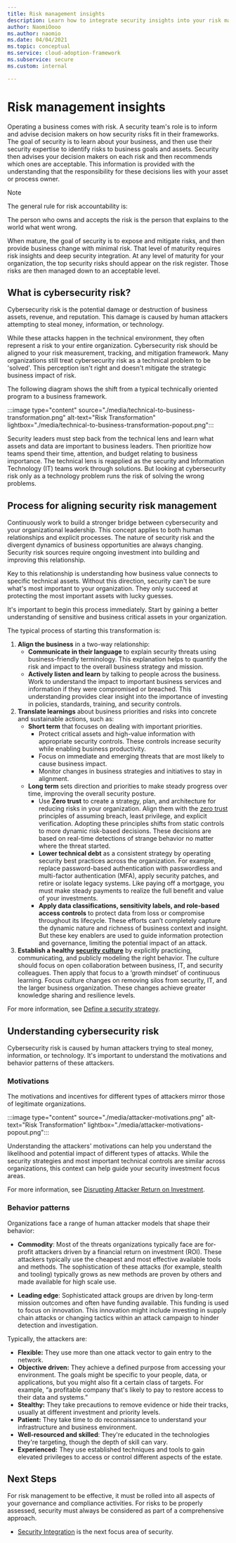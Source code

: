 ```yaml
---
title: Risk management insights
description: Learn how to integrate security insights into your risk management framework and digital initiatives.
author: NaomiOooo
ms.author: naomio
ms.date: 04/04/2021
ms.topic: conceptual
ms.service: cloud-adoption-framework
ms.subservice: secure
ms.custom: internal

---
```


# Risk management insights

Operating a business comes with risk. A security team's role is to inform and advise decision makers on how security risks fit in their frameworks. The goal of security is to learn about your business, and then use their security expertise to identify risks to business goals and assets. Security then advises your decision makers on each risk and then recommends which ones are acceptable. This information is provided with the understanding that the responsibility for these decisions lies with your asset or process owner.

> [!NOTE]
> The general rule for risk accountability is:
>
>The person who owns and accepts the risk is the person that explains to the world what went wrong.

When mature, the goal of security is to expose and mitigate risks, and then provide business change with minimal risk. That level of maturity requires risk insights and deep security integration. At any level of maturity for your organization, the top security risks should appear on the risk register. Those risks are then managed down to an acceptable level.

## What is cybersecurity risk?

Cybersecurity risk is the potential damage or destruction of business assets, revenue, and reputation. This damage is caused by human attackers attempting to steal money, information, or technology.

While these attacks happen in the technical environment, they often represent a risk to your entire organization. Cybersecurity risk should be aligned to your risk measurement, tracking, and mitigation framework. Many organizations still treat cybersecurity risk as a technical problem to be 'solved'. This perception isn't right and doesn't mitigate the strategic business impact of risk.

The following diagram shows the shift from a typical technically oriented program to a business framework.

:::image type="content" source="./media/technical-to-business-transformation.png" alt-text="Risk Transformation" lightbox="./media/technical-to-business-transformation-popout.png":::

Security leaders must step back from the technical lens and learn what assets and data are important to business leaders. Then prioritize how teams spend their time, attention, and budget relating to business importance. The technical lens is reapplied as the security and Information Technology (IT) teams work through solutions. But looking at cybersecurity risk only as a technology problem runs the risk of solving the wrong problems.

## Process for aligning security risk management

Continuously work to build a stronger bridge between cybersecurity and your organizational leadership. This concept applies to both human relationships and explicit processes. The nature of security risk and the divergent dynamics of business opportunities are always changing. Security risk sources require ongoing investment into building and improving this relationship.

Key to this relationship is understanding how business value connects to specific technical assets. Without this direction, security can't be sure what's most important to your organization. They only succeed at protecting the most important assets with lucky guesses.

It's important to begin this process immediately. Start by gaining a better understanding of sensitive and business critical assets in your organization.

The typical process of starting this transformation is:

1. **Align the business** in a two-way relationship:
   - **Communicate in their language** to explain security threats using business-friendly terminology. This explanation helps to quantify the risk and impact to the overall business strategy and mission.
   - **Actively listen and learn** by talking to people across the business.  Work to understand the impact to important business services and information if they were compromised or breached. This understanding provides clear insight into the importance of investing in policies, standards, training, and security controls.
2. **Translate learnings** about business priorities and risks into concrete and sustainable actions, such as:
   - **Short term** that focuses on dealing with important priorities.
     - Protect critical assets and high-value information with appropriate security controls. These controls increase security while enabling business productivity.
     - Focus on immediate and emerging threats that are most likely to cause business impact.
     - Monitor changes in business strategies and initiatives to stay in alignment.
   - **Long term** sets direction and priorities to make steady progress over time, improving the overall security posture.
     - Use **Zero trust** to create a strategy, plan, and architecture for reducing risks in your organization. Align them with the [zero trust](https://aka.ms/zerotrust) principles of assuming breach, least privilege, and explicit verification. Adopting these principles shifts from static controls to more dynamic risk-based decisions. These decisions are based on real-time detections of strange behavior no matter where the threat started.
     - **Lower technical debt** as a consistent strategy by operating security best practices across the organization. For example, replace password-based authentication with passwordless and multi-factor authentication (MFA), apply security patches, and retire or isolate legacy systems. Like paying off a mortgage, you must make steady payments to realize the full benefit and value of your investments.
     - **Apply data classifications, sensitivity labels, and role-based access controls** to protect data from loss or compromise throughout its lifecycle. These efforts can’t completely capture the dynamic nature and richness of business context and insight. But these key enablers are used to guide information protection and governance, limiting the potential impact of an attack.
3. **Establish a healthy [security culture](https://docs.microsoft.com/en-us/azure/cloud-adoption-framework/strategy/define-security-strategy#transformations-mindsets-and-expectations)** by explicitly practicing, communicating, and publicly modeling the right behavior. The culture should focus on open collaboration between business, IT, and security colleagues. Then apply that focus to a ‘growth mindset’ of continuous learning. Focus culture changes on removing silos from security, IT, and the larger business organization. These changes achieve greater knowledge sharing and resilience levels.

For more information, see [Define a security strategy](https://aka.ms/securitystrategy).

## Understanding cybersecurity risk

Cybersecurity risk is caused by human attackers trying to steal money, information, or technology. It's important to understand the motivations and behavior patterns of these attackers.

### Motivations

The motivations and incentives for different types of attackers mirror those of legitimate organizations.

:::image type="content" source="./media/attacker-motivations.png" alt-text="Risk Transformation" lightbox="./media/attacker-motivations-popout.png":::

Understanding the attackers' motivations can help you understand the likelihood and potential impact of different types of attacks. While the security strategies and most important technical controls are similar across organizations, this context can help guide your security investment focus areas.

For more information, see [Disrupting Attacker Return on Investment](https://docs.microsoft.com/security/ciso-workshop/ciso-workshop-module-2#part-1-disrupting-attacker-return-on-investment-1431).

### Behavior patterns

Organizations face a range of human attacker models that shape their behavior:

- **Commodity**: Most of the threats organizations typically face are for-profit attackers driven by a financial return on investment (ROI). These attackers typically use the cheapest and most effective available tools and methods. The sophistication of these attacks (for example, stealth and tooling) typically grows as new methods are proven by others and made available for high scale use.

- **Leading edge**: Sophisticated attack groups are driven by long-term mission outcomes and often have funding available. This funding is used to focus on innovation. This innovation might include investing in supply chain attacks or changing tactics within an attack campaign to hinder detection and investigation.

Typically, the attackers are:

- **Flexible:** They use more than one attack vector to gain entry to the network.
- **Objective driven:** They achieve a defined purpose from accessing your environment. The goals might be specific to your people, data, or applications, but you might also fit a certain class of targets. For example, “a profitable company that's likely to pay to restore access to their data and systems.”
- **Stealthy:** They take precautions to remove evidence or hide their tracks, usually at different investment and priority levels.
- **Patient:** They take time to do reconnaissance to understand your infrastructure and business environment.
- **Well-resourced and skilled**: They're educated in the technologies they're targeting, though the depth of skill can vary.
- **Experienced:** They use established techniques and tools to gain elevated privileges to access or control different aspects of the estate.

## Next Steps

For risk management to be effective, it must be rolled into all aspects of your governance and compliance activities. For risks to be properly assessed, security must always be considered as part of a comprehensive approach.

- [Security Integration](./security-integration.md) is the next focus area of security.

